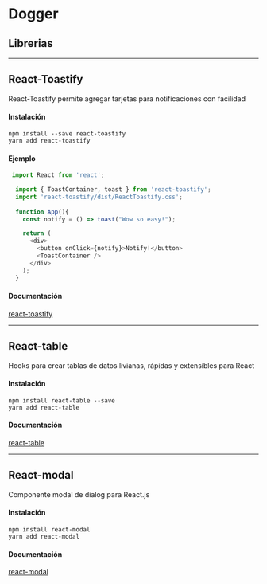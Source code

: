 # Dogger
## Librerias

---

## React-Toastify

  React-Toastify permite agregar tarjetas para notificaciones con facilidad

#### Instalación

```
npm install --save react-toastify
yarn add react-toastify
```

#### Ejemplo
```javascript
 import React from 'react';

  import { ToastContainer, toast } from 'react-toastify';
  import 'react-toastify/dist/ReactToastify.css';
  
  function App(){
    const notify = () => toast("Wow so easy!");

    return (
      <div>
        <button onClick={notify}>Notify!</button>
        <ToastContainer />
      </div>
    );
  }
```

#### Documentación

[react-toastify](https://fkhadra.github.io/react-toastify/introduction)


---


## React-table

  Hooks para crear tablas de datos livianas, rápidas y extensibles para React

#### Instalación

```
npm install react-table --save
yarn add react-table
```
#### Documentación

[react-table](https://react-table.tanstack.com/docs/overview)

---


## React-modal

  Componente modal de dialog para React.js

#### Instalación

```
npm install react-modal
yarn add react-modal
```
#### Documentación

[react-modal](http://reactcommunity.org/react-modal/)